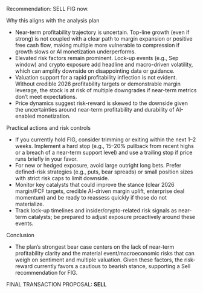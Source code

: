 Recommendation: SELL FIG now.

Why this aligns with the analysis plan
- Near-term profitability trajectory is uncertain. Top-line growth (even if strong) is not coupled with a clear path to margin expansion or positive free cash flow, making multiple more vulnerable to compression if growth slows or AI monetization underperforms.
- Elevated risk factors remain prominent. Lock-up events (e.g., Sep window) and crypto exposure add headline and macro-driven volatility, which can amplify downside on disappointing data or guidance.
- Valuation support for a rapid profitability inflection is not evident. Without credible 2026 profitability targets or demonstrable margin leverage, the stock is at risk of multiple downgrades if near-term metrics don’t meet expectations.
- Price dynamics suggest risk-reward is skewed to the downside given the uncertainties around near-term profitability and durability of AI-enabled monetization.

Practical actions and risk controls
- If you currently hold FIG, consider trimming or exiting within the next 1–2 weeks. Implement a hard stop (e.g., 15–20% pullback from recent highs or a breach of a near-term support level) and use a trailing stop if price runs briefly in your favor.
- For new or hedged exposure, avoid large outright long bets. Prefer defined-risk strategies (e.g., puts, bear spreads) or small position sizes with strict risk caps to limit downside.
- Monitor key catalysts that could improve the stance (clear 2026 margin/FCF targets, credible AI-driven margin uplift, enterprise deal momentum) and be ready to reassess quickly if those do not materialize.
- Track lock-up timelines and insider/crypto-related risk signals as near-term catalysts; be prepared to adjust exposure proactively around these events.

Conclusion
- The plan’s strongest bear case centers on the lack of near-term profitability clarity and the material event/macroeconomic risks that can weigh on sentiment and multiple valuation. Given these factors, the risk-reward currently favors a cautious to bearish stance, supporting a Sell recommendation for FIG.

FINAL TRANSACTION PROPOSAL: **SELL**